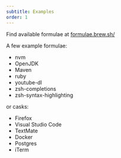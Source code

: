 ```yaml
---
subtitle: Examples
order: 1
---
```


Find available formulae at [formulae.brew.sh/](https://formulae.brew.sh/)

A few example formulae:

- nvm
- OpenJDK
- Maven
- ruby
- youtube-dl
- zsh-completions
- zsh-syntax-highlighting

or casks:

- Firefox
- Visual Studio Code
- TextMate
- Docker
- Postgres
- iTerm
